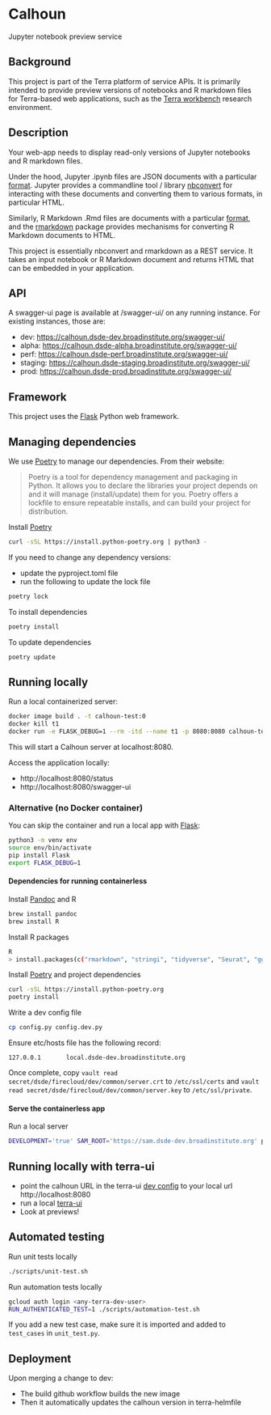 # Calhoun
Jupyter notebook preview service

## Background
This project is part of the Terra platform of service APIs. It is primarily intended to provide preview versions of notebooks and R markdown files for Terra-based web applications, such as the [Terra workbench](https://www.terra.bio) research environment.

## Description
Your web-app needs to display read-only versions of Jupyter notebooks and R markdown files.

Under the hood, Jupyter .ipynb files are JSON documents with a particular [format](https://nbformat.readthedocs.io). Jupyter provides a commandline tool / library [nbconvert](https://nbconvert.readthedocs.io) for interacting with these documents and converting them to various formats, in particular HTML.

Similarly, R Markdown .Rmd files are documents with a particular [format](https://bookdown.org/yihui/rmarkdown/markdown-document.html), and the [rmarkdown](https://cran.r-project.org/web/packages/rmarkdown/index.html) package provides mechanisms for converting R Markdown documents to HTML.

This project is essentially nbconvert and rmarkdown as a REST service. It takes an input notebook or R Markdown document and returns HTML that can be embedded in your application.

## API

A swagger-ui page is available at /swagger-ui/ on any running instance. For existing instances, those are:

* dev: https://calhoun.dsde-dev.broadinstitute.org/swagger-ui/
* alpha: https://calhoun.dsde-alpha.broadinstitute.org/swagger-ui/
* perf: https://calhoun.dsde-perf.broadinstitute.org/swagger-ui/
* staging: https://calhoun.dsde-staging.broadinstitute.org/swagger-ui/
* prod: https://calhoun.dsde-prod.broadinstitute.org/swagger-ui/

## Framework

This project uses the [Flask](https://flask.palletsprojects.com/en/1.1.x/) Python web framework.

## Managing dependencies

We use [Poetry](https://python-poetry.org/docs/) to manage our dependencies. From their website:

> Poetry is a tool for dependency management and packaging in Python. It allows you to declare the libraries your project depends on and it will manage (install/update) them for you. Poetry offers a lockfile to ensure repeatable installs, and can build your project for distribution.

Install [Poetry](https://python-poetry.org/docs/)

```sh
curl -sSL https://install.python-poetry.org | python3 -
```

If you need to change any dependency versions:
- update the pyproject.toml file
- run the following to update the lock file

```sh
poetry lock
```

To install dependencies
```sh
poetry install
```

To update dependencies
```sh
poetry update
```

## Running locally

Run a local containerized server:

```sh
docker image build . -t calhoun-test:0
docker kill t1
docker run -e FLASK_DEBUG=1 --rm -itd --name t1 -p 8080:8080 calhoun-test:0
```
This will start a Calhoun server at localhost:8080.

Access the application locally:
* http://localhost:8080/status
* http://localhost:8080/swagger-ui

### Alternative (no Docker container)

You can skip the container and run a local app with [Flask](https://flask.palletsprojects.com/en/1.1.x/):

```sh
python3 -m venv env
source env/bin/activate
pip install Flask
export FLASK_DEBUG=1
```

#### Dependencies for running containerless

Install [Pandoc](https://pandoc.org/installing.html) and R
```sh
brew install pandoc
brew install R
```

Install R packages
```sh
R
> install.packages(c("rmarkdown", "stringi", "tidyverse", "Seurat", "ggforce"))
```

Install [Poetry](https://python-poetry.org/docs/) and project dependencies
```sh
curl -sSL https://install.python-poetry.org
poetry install
```

Write a dev config file
```sh
cp config.py config.dev.py
```

Ensure etc/hosts file has the following record:
```
127.0.0.1       local.dsde-dev.broadinstitute.org
```

Once complete, copy `vault read secret/dsde/firecloud/dev/common/server.crt` to `/etc/ssl/certs` and
`vault read secret/dsde/firecloud/dev/common/server.key` to `/etc/ssl/private`.

#### Serve the containerless app

Run a local server
```sh
DEVELOPMENT='true' SAM_ROOT='https://sam.dsde-dev.broadinstitute.org' python3 main.py
```

## Running locally with terra-ui

- point the calhoun URL in the terra-ui [dev config](https://github.com/DataBiosphere/terra-ui/blob/dev/config/dev.json) to your local url http://localhost:8080
- run a local [terra-ui](https://github.com/DataBiosphere/terra-ui)
- Look at previews!

## Automated testing

Run unit tests locally
```sh
./scripts/unit-test.sh
```

Run automation tests locally
```sh
gcloud auth login <any-terra-dev-user>
RUN_AUTHENTICATED_TEST=1 ./scripts/automation-test.sh
```

If you add a new test case, make sure it is imported and added to `test_cases` in `unit_test.py`.

## Deployment

Upon merging a change to dev:
- The build github workflow builds the new image
- Then it automatically updates the calhoun version in terra-helmfile
